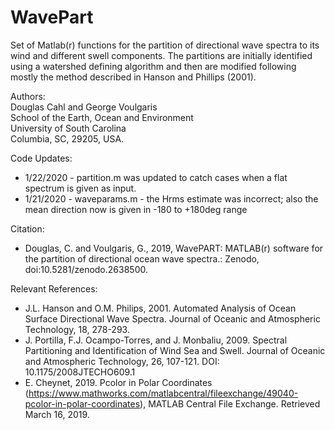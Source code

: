 # WavePart

Set of Matlab(r) functions for the partition of directional wave spectra to its wind and different swell components. The partitions are initially identified using a watershed defining algorithm  and then are modified following mostly the method described in Hanson and Phillips (2001).

Authors:  
  Douglas Cahl and George Voulgaris  
  School of the Earth, Ocean and Environment  
  University of South Carolina  
  Columbia, SC, 29205, USA.  
  
Code Updates:
  -  1/22/2020 - partition.m was updated to catch cases when a flat spectrum is given as input.
  -  1/21/2020 - waveparams.m - the Hrms estimate was incorrect; also the mean direction now is given in -180 to +180deg range
  
 Citation:  
   -  Douglas, C. and Voulgaris, G., 2019, WavePART: MATLAB(r) software for the partition of directional ocean wave spectra.: Zenodo, doi:10.5281/zenodo.2638500. 

Relevant References:  
   -  J.L. Hanson and O.M. Philips, 2001. Automated Analysis of Ocean Surface Directional  Wave Spectra. Journal of Oceanic and Atmospheric Technology, 18, 278-293.   
   -  J. Portilla, F.J. Ocampo-Torres, and J. Monbaliu, 2009. Spectral Partitioning and Identification of Wind Sea and Swell.  Journal of Oceanic and Atmospheric Technology, 26, 107-121. DOI: 10.1175/2008JTECHO609.1   
   -  E. Cheynet, 2019. Pcolor in Polar Coordinates (https://www.mathworks.com/matlabcentral/fileexchange/49040-pcolor-in-polar-coordinates), MATLAB Central File Exchange. Retrieved March 16, 2019.  
